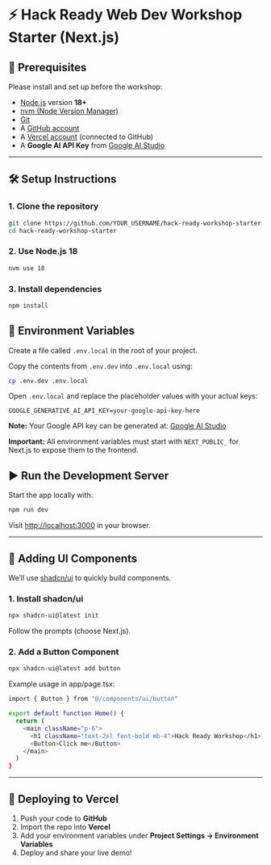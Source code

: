 # ⚡ Hack Ready Web Dev Workshop Starter (Next.js)

## 🧰 Prerequisites

Please install and set up before the workshop:  
- [Node.js](https://nodejs.org/) version **18+**
- [nvm (Node Version Manager)](https://github.com/nvm-sh/nvm)
- [Git](https://git-scm.com/)
- A [GitHub account](https://github.com/)
- A [Vercel account](https://vercel.com/) (connected to GitHub)
- A **Google AI API Key** from [Google AI Studio](https://aistudio.google.com/app/apikey)

---

## 🛠️ Setup Instructions

### 1. Clone the repository

```bash
git clone https://github.com/YOUR_USERNAME/hack-ready-workshop-starter.git
cd hack-ready-workshop-starter
```

### 2. Use Node.js 18

```bash
nvm use 18
```

### 3. Install dependencies

```bash
npm install
```

## 🔐 Environment Variables

Create a file called `.env.local` in the root of your project.

Copy the contents from `.env.dev` into `.env.local` using:

```bash
cp .env.dev .env.local
```

Open `.env.local` and replace the placeholder values with your actual keys:

```env
GOOGLE_GENERATIVE_AI_API_KEY=your-google-api-key-here
```

**Note:** Your Google API key can be generated at: [Google AI Studio](https://aistudio.google.com/)

**Important:** All environment variables must start with `NEXT_PUBLIC_` for Next.js to expose them to the frontend.

## ▶️ Run the Development Server

Start the app locally with:

```bash
npm run dev
```

Visit [http://localhost:3000](http://localhost:3000) in your browser.

---

## 🎨 Adding UI Components

We’ll use [shadcn/ui](https://ui.shadcn.com/) to quickly build components.

### 1. Install shadcn/ui

```bash
npx shadcn-ui@latest init
```

Follow the prompts (choose Next.js).

### 2. Add a Button Component

```bash
npx shadcn-ui@latest add button
```

Example usage in app/page.tsx:

```bash
import { Button } from "@/components/ui/button"

export default function Home() {
  return (
    <main className="p-6">
      <h1 className="text-2xl font-bold mb-4">Hack Ready Workshop</h1>
      <Button>Click me</Button>
    </main>
  )
}
```

---

## 🚀 Deploying to Vercel

1. Push your code to **GitHub**  
2. Import the repo into **Vercel**  
3. Add your environment variables under **Project Settings → Environment Variables**  
4. Deploy and share your live demo!  
